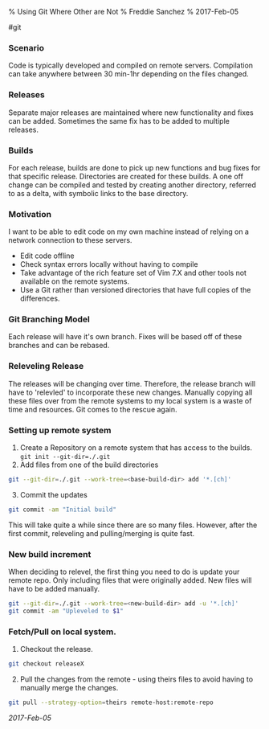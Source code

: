 % Using Git Where Other are Not
% Freddie Sanchez
% 2017-Feb-05

#git

### Scenario
Code is typically developed and compiled on remote servers. Compilation can take anywhere between 30 min-1hr depending on the files changed.

### Releases
Separate major releases are maintained where new functionality and fixes can be added. Sometimes the same fix has to be added to multiple releases.

### Builds
For each release, builds are done to pick up new functions and bug fixes for that specific release. Directories are created for these builds. A one off change can be compiled and tested by creating another directory, referred to as a delta, with symbolic links to the base directory. 

### Motivation

I want to be able to edit code on my own machine instead of relying on a network connection to these servers.

* Edit code offline
* Check syntax errors locally without having to compile
* Take advantage of the rich feature set of Vim 7.X and other tools not available on the remote systems.
* Use a Git rather than versioned directories that have full copies of the differences. 

### Git Branching Model

Each release will have it's own branch. Fixes will be based off of these branches and can be rebased.

### Releveling Release

The releases will be changing over time. Therefore, the release branch will have to 'relevled' to incorporate these new changes. Manually copying all these files over from the remote systems to my local system is a waste of time and resources. Git comes to the rescue again. 

### Setting up remote system
1. Create a Repository on a remote system that has access to the builds.
```git init --git-dir=./.git```
2. Add files from one of the build directories
```bash 
git --git-dir=./.git --work-tree=<base-build-dir> add '*.[ch]'
```

3. Commit the updates
```bash 
git commit -am "Initial build"
```

This will take quite a while since there are so many files. However, after the first commit, releveling and pulling/merging is quite fast.

### New build increment
When deciding to relevel, the first thing you need to do is update your remote repo. Only including files that were originally added. New files will have to be added manually. 

```bash
git --git-dir=./.git --work-tree=<new-build-dir> add -u '*.[ch]'
git commit -am "Upleveled to $1"
```
### Fetch/Pull on local system.
1. Checkout the release. 

```bash 
git checkout releaseX 
```
2. Pull the changes from the remote - using theirs files to avoid having to manually merge the changes. 

```bash
git pull --strategy-option=theirs remote-host:remote-repo
```

_2017-Feb-05_
